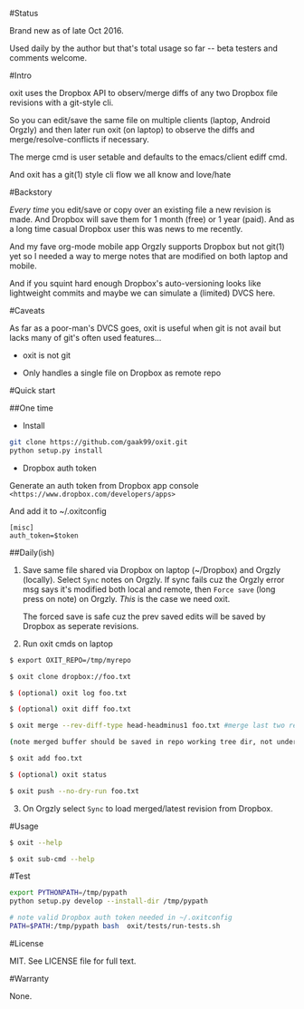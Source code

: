 #Status

Brand new as of late Oct 2016.

Used daily by the author but that's total usage so far -- beta testers and comments welcome.

#Intro

oxit uses the Dropbox API to observ/merge diffs of any two Dropbox file revisions with a git-style cli.

So you can edit/save the same file on multiple clients (laptop, Android Orgzly) and then later run oxit (on laptop) to observe the diffs and merge/resolve-conflicts if necessary.

The merge cmd is user setable and defaults to the emacs/client ediff cmd.

And oxit has a git(1) style cli flow we all know and love/hate

#Backstory

*Every time* you edit/save or copy over an existing file a new revision is made.
And Dropbox will save them for 1 month (free) or 1 year (paid).
And as a long time casual Dropbox user this was news to me recently.

And  my fave org-mode mobile app Orgzly supports Dropbox but not git(1) yet so I needed a way to merge notes that are modified on both laptop and mobile.

And if you squint hard enough Dropbox's auto-versioning looks like lightweight commits and maybe we can simulate a (limited) DVCS here.

#Caveats

As far as a poor-man's DVCS goes, oxit is useful when git is not avail but lacks many of git's often used features...

* oxit is not git

* Only handles a single file on Dropbox as remote repo

#Quick start

##One time
* Install

```bash
git clone https://github.com/gaak99/oxit.git
python setup.py install 
```
* Dropbox auth token

Generate an auth token from Dropbox app console
   `<https://www.dropbox.com/developers/apps>`
   
And add it to ~/.oxitconfig

```
[misc]
auth_token=$token
```

##Daily(ish)

1. Save same file shared via Dropbox on laptop (~/Dropbox) and Orgzly (locally).
Select `Sync` notes on Orgzly.
If sync fails cuz the Orgzly error msg says it's modified both local and remote, then `Force save` (long press on note) on Orgzly.
*This* is the case we need oxit.

   The forced save is safe cuz the prev saved edits will be saved by Dropbox as seperate revisions.

2. Run oxit cmds on laptop

```bash
$ export OXIT_REPO=/tmp/myrepo

$ oxit clone dropbox://foo.txt

$ (optional) oxit log foo.txt

$ (optional) oxit diff foo.txt

$ oxit merge --rev-diff-type head-headminus1 foo.txt #merge last two revisions

(note merged buffer should be saved in repo working tree dir, not under .oxit/)

$ oxit add foo.txt

$ (optional) oxit status

$ oxit push --no-dry-run foo.txt
```

3. On Orgzly select `Sync` to load merged/latest revision from Dropbox.

#Usage
```bash
$ oxit --help

$ oxit sub-cmd --help
```

#Test

```bash
export PYTHONPATH=/tmp/pypath
python setup.py develop --install-dir /tmp/pypath

# note valid Dropbox auth token needed in ~/.oxitconfig
PATH=$PATH:/tmp/pypath bash  oxit/tests/run-tests.sh
```

#License

MIT.  See LICENSE file for full text.

#Warranty
 
None.
